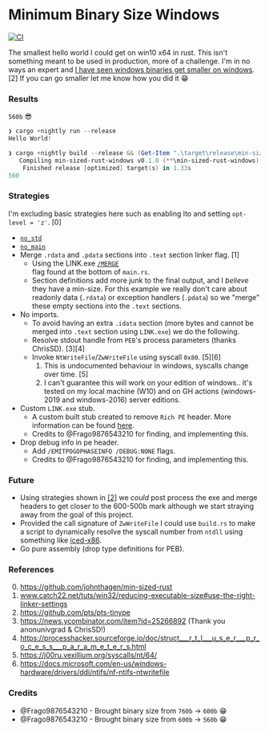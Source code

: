 # Minimum Binary Size Windows
[![CI](https://github.com/mcountryman/min-sized-rust-windows/actions/workflows/ci.yml/badge.svg)](https://github.com/mcountryman/min-sized-rust-windows/actions/workflows/ci.yml)

The smallest hello world I could get on win10 x64 in rust. This isn't something meant to 
be used in production, more of a challenge.  I'm in no ways an expert and 
[I have seen windows binaries get smaller on windows](https://github.com/pts/pts-tinype). [2]
If you can go smaller let me know how you did it :grin:

### Results
`560b` :sunglasses:

```powershell
❯ cargo +nightly run --release
Hello World!

❯ cargo +nightly build --release && (Get-Item ".\target\release\min-sized-rust-windows.exe").Length
   Compiling min-sized-rust-windows v0.1.0 (**\min-sized-rust-windows)
    Finished release [optimized] target(s) in 1.33s
560
```

### Strategies
I'm excluding basic strategies here such as enabling lto and setting `opt-level = 'z'`. [0]

* [`no_std`](https://github.com/johnthagen/min-sized-rust#removing-libstd-with-no_std)
* [`no_main`](https://github.com/johnthagen/min-sized-rust#remove-corefmt-with-no_main-and-careful-usage-of-libstd)
* Merge `.rdata` and `.pdata` sections into `.text` section linker flag. [1]
  * Using the LINK.exe [`/MERGE`](https://docs.microsoft.com/en-us/cpp/build/reference/merge-combine-sections?view=msvc-160)     
    flag found at the bottom of `main.rs`.
  * Section definitions add more junk to the final output, and I _believe_ they have a 
    min-size.  For this example we really don't care about readonly data (`.rdata`) or 
    exception handlers (`.pdata`) so we "merge" these empty sections into the `.text` 
    sections.
* No imports.
  * To avoid having an extra `.idata` section (more bytes and cannot be merged into 
    `.text` section using `LINK.exe`) we do the following.
  * Resolve stdout handle from `PEB`'s process parameters (thanks ChrisSD). [3][4]
  * Invoke `NtWriteFile`/`ZwWriteFile` using syscall `0x80`. [5][6]
    1. This is undocumented behaviour in windows, syscalls change over time. [5]
    2. I can't guarantee this will work on your edition of windows.. it's tested on
       my local machine (W10) and on GH actions (windows-2019 and windows-2016) server
       editions.
* Custom `LINK.exe` stub.
  * A custom built stub created to remove `Rich PE` header. More information can be found [here](https://bytepointer.com/articles/the_microsoft_rich_header.htm).
  * Credits to @Frago9876543210 for finding, and implementing this.
* Drop debug info in pe header.
  * Add `/EMITPOGOPHASEINFO /DEBUG:NONE` flags.
  * Credits to @Frago9876543210 for finding, and implementing this.

    
### Future
* Using strategies shown in [[2]](https://github.com/pts/pts-tinype) we _could_ post process
  the exe and merge headers to get closer to the 600-500b mark although we start straying
  away from the goal of this project.
* Provided the call signature of `ZwWriteFile` I could use `build.rs` to make a script to
  dynamically resolve the syscall number from `ntdll` using something like [iced-x86](https://crates.io/crates/iced-x86).
* Go pure assembly (drop type definitions for PEB).
      
### References
0. https://github.com/johnthagen/min-sized-rust
1. www.catch22.net/tuts/win32/reducing-executable-size#use-the-right-linker-settings
2. https://github.com/pts/pts-tinype
3. https://news.ycombinator.com/item?id=25266892 (Thank you anonunivgrad & ChrisSD!)
4. https://processhacker.sourceforge.io/doc/struct___r_t_l___u_s_e_r___p_r_o_c_e_s_s___p_a_r_a_m_e_t_e_r_s.html
5. https://j00ru.vexillium.org/syscalls/nt/64/
6. https://docs.microsoft.com/en-us/windows-hardware/drivers/ddi/ntifs/nf-ntifs-ntwritefile

### Credits
* @Frago9876543210 - Brought binary size from `760b` -> `600b` :grin:
* @Frago9876543210 - Brought binary size from `600b` -> `560b` :grin:
